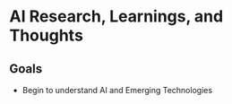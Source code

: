 # AI Research, Learnings, and Thoughts

## Goals
- Begin to understand AI and Emerging Technologies
